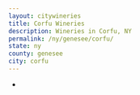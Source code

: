 ```yaml
---
layout: citywineries
title: Corfu Wineries
description: Wineries in Corfu, NY
permalink: /ny/genesee/corfu/
state: ny
county: genesee
city: corfu
---
```

-
